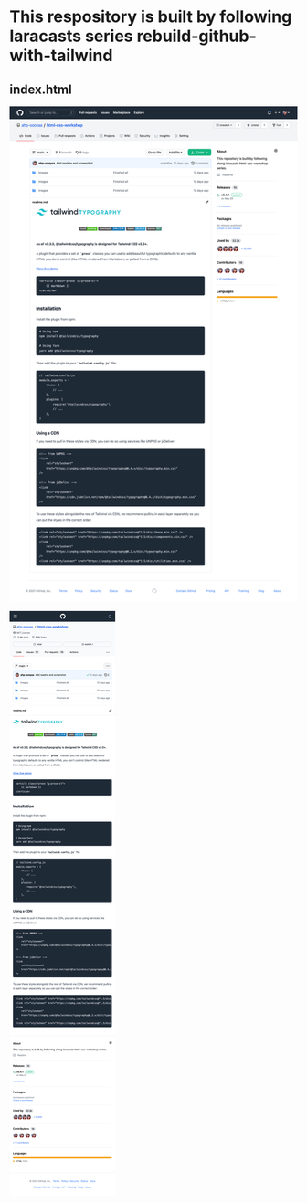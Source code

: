 # This respository is built by following laracasts series rebuild-github-with-tailwind

## index.html

![index.html](index.png)

![smallScreen.html](smallScreen.png)
